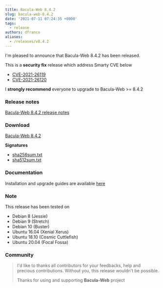 ```yaml
---
title: Bacula-Web 8.4.2
slug: bacula-web-8.4.2
date: '2021-07-11 07:24:35 +0000'
tags:
  - release
authors: dfranco
aliases:
  - /releases/v8.4.2
---
```

I'm pleased to announce that Bacula-Web 8.4.2 has been released.

<!-- truncate -->

This is a **security fix** release which address Smarty CVE below

- [CVE-2021-26119](https://www.cvedetails.com/cve/CVE-2021-26119/)
- [CVE-2021-26120](https://www.cvedetails.com/cve/CVE-2021-26120/)

I **strongly recommend** everyone to upgrade to Bacula-Web >= 8.4.2

### Release notes

[Bacula-Web 8.4.2 release notes](https://github.com/bacula-web/bacula-web/releases/tag/v8.4.2)

### Download

[Bacula-Web 8.4.2](https://github.com/bacula-web/bacula-web/releases/download/v8.4.2/bacula-web-8.4.2.tgz)

**Signatures**

- [sha256sum.txt](https://github.com/bacula-web/bacula-web/releases/download/v8.4.2/sha256sum.txt)
- [sha512sum.txt](https://github.com/bacula-web/bacula-web/releases/download/v8.4.2/sha512sum.txt)

### Documentation

Installation and upgrade guides are available [here](https://www.bacula-web.org/docs)

### Note

This release has been tested on

- Debian 8 (Jessie)
- Debian 9 (Stretch)
- Debian 10 (Buster)
- Ubuntu 16.04 (Xenial Xerus)
- Ubuntu 18.10 (Cosmic Cuttlefish)
- Ubuntu 20.04 (Focal Fossa)

### Community

> I'd like to thanks all contributors for your feedbacks, help and precious contributions.
> Without you, this release wouldn't be possible.
>
> Thanks for using and supporting **Bacula-Web** project